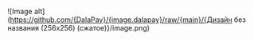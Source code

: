 ![Image alt](https://github.com/{DalaPay}/{image.dalapay}/raw/{main}/{Дизайн без названия (256x256) (сжатое)}/image.png)
